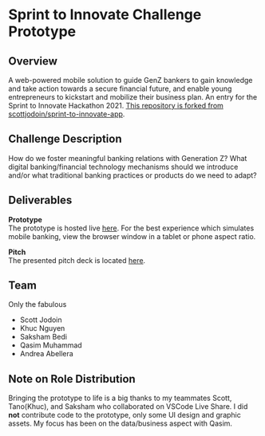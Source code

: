# Sprint to Innovate Challenge Prototype
## Overview
A web-powered mobile solution to guide GenZ bankers to gain knowledge and take action towards a secure financial future, and enable young entrepreneurs to kickstart and mobilize their business plan. An entry for the Sprint to Innovate Hackathon 2021.
[This repository is forked from scottjodoin/sprint-to-innovate-app](https://github.com/scottjodoin/sprint-to-innovate-app).

## Challenge Description
How do we foster meaningful banking relations with Generation Z? What digital banking/financial technology mechanisms should we introduce and/or what traditional banking practices or products do we need to adapt?

## Deliverables
**Prototype**  
The prototype is hosted live [here](https://andreaabellera.github.io/sprint-to-innovate-app/). For the best experience which simulates mobile banking, view the browser window in a tablet or phone aspect ratio.

**Pitch**  
The presented pitch deck is located [here](https://github.com/andreaabellera/sprint-to-innovate-app/blob/main/pitch/Pitch%20Deck.pdf).

## Team
Only the fabulous
- Scott Jodoin
- Khuc Nguyen
- Saksham Bedi
- Qasim Muhammad
- Andrea Abellera

## Note on Role Distribution
Bringing the prototype to life is a big thanks to my teammates Scott, Tano(Khuc), and Saksham who collaborated on VSCode Live Share. I did **not** contribute code to the prototype, only some UI design and graphic assets. My focus has been on the data/business aspect with Qasim.
